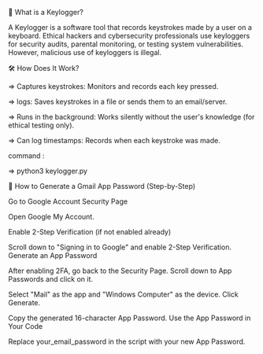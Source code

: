 📌 What is a Keylogger?

A Keylogger is a software tool that records keystrokes made by a user on a keyboard. Ethical hackers and cybersecurity professionals use keyloggers for security audits, parental monitoring, or testing system vulnerabilities. However, malicious use of keyloggers is illegal.




🛠 How Does It Work?

=> Captures keystrokes: Monitors and records each key pressed.

=> logs: Saves keystrokes in a file or sends them to an email/server.

=> Runs in the background: Works silently without the user's knowledge (for ethical testing only).

=> Can log timestamps: Records when each keystroke was made.



command :

=> python3 keylogger.py



🔹 How to Generate a Gmail App Password (Step-by-Step)

Go to Google Account Security Page

Open Google My Account.

Enable 2-Step Verification (if not enabled already)

Scroll down to "Signing in to Google" and enable 2-Step Verification.
Generate an App Password

After enabling 2FA, go back to the Security Page.
Scroll down to App Passwords and click on it.

Select "Mail" as the app and "Windows Computer" as the device.
Click Generate.

Copy the generated 16-character App Password.
Use the App Password in Your Code


Replace your_email_password in the script with your new App Password.

